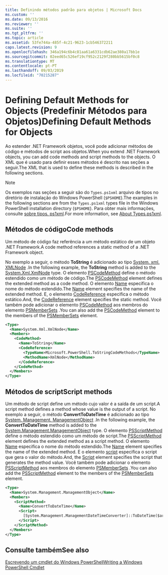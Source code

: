 ```yaml
---
title: Definindo métodos padrão para objetos | Microsoft Docs
ms.custom: ''
ms.date: 09/13/2016
ms.reviewer: ''
ms.suite: ''
ms.tgt_pltfrm: ''
ms.topic: article
ms.assetid: 53fe744a-485f-4c21-9623-1cb546372211
caps.latest.revision: 9
ms.openlocfilehash: 346a194c6b4c81aa61a6331cdb62ae380a17bb1e
ms.sourcegitcommit: 02eed65c526ef19cf952c2129f280bb5615bf0c8
ms.translationtype: MT
ms.contentlocale: pt-PT
ms.lasthandoff: 09/03/2019
ms.locfileid: "70215287"
---
```

# <a name="defining-default-methods-for-objects"></a><span data-ttu-id="987b8-102">Defining Default Methods for Objects (Predefinir Métodos para Objetos)</span><span class="sxs-lookup"><span data-stu-id="987b8-102">Defining Default Methods for Objects</span></span>

<span data-ttu-id="987b8-103">Ao estender .NET Framework objetos, você pode adicionar métodos de código e métodos de script aos objetos.</span><span class="sxs-lookup"><span data-stu-id="987b8-103">When you extend .NET Framework objects, you can add code methods and script methods to the objects.</span></span>
<span data-ttu-id="987b8-104">O XML que é usado para definir esses métodos é descrito nas seções a seguir.</span><span class="sxs-lookup"><span data-stu-id="987b8-104">The XML that is used to define these methods is described in the following sections.</span></span>

> [!NOTE]
> <span data-ttu-id="987b8-105">Os exemplos nas seções a seguir são do `Types.ps1xml` arquivo de tipos no diretório de instalação do Windows PowerShell (`$PSHOME`).</span><span class="sxs-lookup"><span data-stu-id="987b8-105">The examples in the following sections are from the `Types.ps1xml` types file in the Windows PowerShell installation directory (`$PSHOME`).</span></span> <span data-ttu-id="987b8-106">Para obter mais informações, consulte [sobre tipos. ps1xml](/powershell/module/microsoft.powershell.core/about/about_types.ps1xml).</span><span class="sxs-lookup"><span data-stu-id="987b8-106">For more information, see [About Types.ps1xml](/powershell/module/microsoft.powershell.core/about/about_types.ps1xml).</span></span>

## <a name="code-methods"></a><span data-ttu-id="987b8-107">Métodos de código</span><span class="sxs-lookup"><span data-stu-id="987b8-107">Code methods</span></span>

<span data-ttu-id="987b8-108">Um método de código faz referência a um método estático de um objeto .NET Framework.</span><span class="sxs-lookup"><span data-stu-id="987b8-108">A code method references a static method of a .NET Framework object.</span></span>

<span data-ttu-id="987b8-109">No exemplo a seguir, o método **ToString** é adicionado ao tipo [System. xml. XMLNode](/dotnet/api/System.Xml.XmlNode) .</span><span class="sxs-lookup"><span data-stu-id="987b8-109">In the following example, the **ToString** method is added to the [System.Xml.XmlNode](/dotnet/api/System.Xml.XmlNode) type.</span></span> <span data-ttu-id="987b8-110">O elemento [PSCodeMethod](/dotnet/api/system.management.automation.pscodemethod) define o método estendido como um método de código.</span><span class="sxs-lookup"><span data-stu-id="987b8-110">The [PSCodeMethod](/dotnet/api/system.management.automation.pscodemethod) element defines the extended method as a code method.</span></span> <span data-ttu-id="987b8-111">O elemento [Name](/dotnet/api/system.management.automation.psmemberinfo.name?view=pscore-6.2.0#System_Management_Automation_PSMemberInfo_Name) especifica o nome do método estendido.</span><span class="sxs-lookup"><span data-stu-id="987b8-111">The [Name](/dotnet/api/system.management.automation.psmemberinfo.name?view=pscore-6.2.0#System_Management_Automation_PSMemberInfo_Name) element specifies the name of the extended method.</span></span> <span data-ttu-id="987b8-112">E, o elemento [CodeReference](/dotnet/api/system.management.automation.pscodemethod.codereference?view=pscore-6.2.0#System_Management_Automation_PSCodeMethod_CodeReference) especifica o método estático.</span><span class="sxs-lookup"><span data-stu-id="987b8-112">And, the [CodeReference](/dotnet/api/system.management.automation.pscodemethod.codereference?view=pscore-6.2.0#System_Management_Automation_PSCodeMethod_CodeReference) element specifies the static method.</span></span> <span data-ttu-id="987b8-113">Você também pode adicionar o elemento [PSCodeMethod](/dotnet/api/system.management.automation.pscodemethod) aos membros do elemento [PSMemberSets](/dotnet/api/system.management.automation.psmemberset?view=pscore-6.2.0) .</span><span class="sxs-lookup"><span data-stu-id="987b8-113">You can also add the [PSCodeMethod](/dotnet/api/system.management.automation.pscodemethod) element to the members of the [PSMemberSets](/dotnet/api/system.management.automation.psmemberset?view=pscore-6.2.0) element.</span></span>

```xml
<Type>
  <Name>System.Xml.XmlNode</Name>
  <Members>
    <CodeMethod>
      <Name>ToString</Name>
      <CodeReference>
        <TypeName>Microsoft.PowerShell.ToStringCodeMethods</TypeName>
        <MethodName>XmlNode</MethodName>
      </CodeReference>
    </CodeMethod>
  </Members>
</Type>
```

## <a name="script-methods"></a><span data-ttu-id="987b8-114">Métodos de script</span><span class="sxs-lookup"><span data-stu-id="987b8-114">Script methods</span></span>

<span data-ttu-id="987b8-115">Um método de script define um método cujo valor é a saída de um script.</span><span class="sxs-lookup"><span data-stu-id="987b8-115">A script method defines a method whose value is the output of a script.</span></span> <span data-ttu-id="987b8-116">No exemplo a seguir, o método **ConvertToDateTime** é adicionado ao tipo [System. Management. ManagementObject](/dotnet/api/System.Management.ManagementObject) .</span><span class="sxs-lookup"><span data-stu-id="987b8-116">In the following example, the **ConvertToDateTime** method is added to the [System.Management.ManagementObject](/dotnet/api/System.Management.ManagementObject) type.</span></span> <span data-ttu-id="987b8-117">O elemento [PSScriptMethod](/dotnet/api/system.management.automation.psscriptmethod?view=pscore-6.2.0) define o método estendido como um método de script.</span><span class="sxs-lookup"><span data-stu-id="987b8-117">The [PSScriptMethod](/dotnet/api/system.management.automation.psscriptmethod?view=pscore-6.2.0) element defines the extended method as a script method.</span></span> <span data-ttu-id="987b8-118">O elemento [Name](/dotnet/api/system.management.automation.psmemberinfo.name?view=pscore-6.2.0#System_Management_Automation_PSMemberInfo_Name) especifica o nome do método estendido.</span><span class="sxs-lookup"><span data-stu-id="987b8-118">The [Name](/dotnet/api/system.management.automation.psmemberinfo.name?view=pscore-6.2.0#System_Management_Automation_PSMemberInfo_Name) element specifies the name of the extended method.</span></span> <span data-ttu-id="987b8-119">E o elemento [script](/dotnet/api/system.management.automation.psscriptmethod.script?view=pscore-6.2.0#System_Management_Automation_PSScriptMethod_Script) especifica o script que gera o valor do método.</span><span class="sxs-lookup"><span data-stu-id="987b8-119">And, the [Script](/dotnet/api/system.management.automation.psscriptmethod.script?view=pscore-6.2.0#System_Management_Automation_PSScriptMethod_Script) element specifies the script that generates the method value.</span></span> <span data-ttu-id="987b8-120">Você também pode adicionar o elemento [PSScriptMethod](/dotnet/api/system.management.automation.psscriptmethod?view=pscore-6.2.0) aos membros do elemento [PSMemberSets](/dotnet/api/system.management.automation.psmemberset?view=pscore-6.2.0) .</span><span class="sxs-lookup"><span data-stu-id="987b8-120">You can also add the [PSScriptMethod](/dotnet/api/system.management.automation.psscriptmethod?view=pscore-6.2.0) element to the members of the [PSMemberSets](/dotnet/api/system.management.automation.psmemberset?view=pscore-6.2.0) element.</span></span>

```xml
<Type>
  <Name>System.Management.ManagementObject</Name>
  <Members>
    <ScriptMethod>
      <Name>ConvertToDateTime</Name>
      <Script>
        [System.Management.ManagementDateTimeConverter]::ToDateTime($args[0])
      </Script>
    </ScriptMethod>
  </Members>
</Type>
```

## <a name="see-also"></a><span data-ttu-id="987b8-121">Consulte também</span><span class="sxs-lookup"><span data-stu-id="987b8-121">See also</span></span>

[<span data-ttu-id="987b8-122">Escrevendo um cmdlet do Windows PowerShell</span><span class="sxs-lookup"><span data-stu-id="987b8-122">Writing a Windows PowerShell Cmdlet</span></span>](./writing-a-windows-powershell-cmdlet.md)
